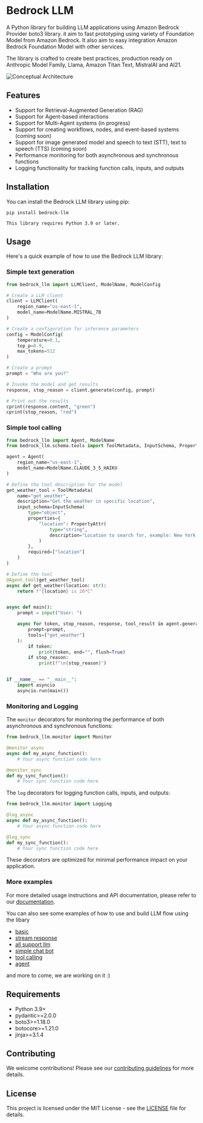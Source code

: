 # Bedrock LLM

A Python library for building LLM applications using Amazon Bedrock Provider boto3 library. it aim to fast prototyping using variety of Foundation Model from Amazon Bedrock. It also aim to easy integration  Amazon Bedrock Foundation Model with other services. 

The library is crafted to create best practices, production ready on Anthropic Model Family, Llama, Amazon Titan Text, MistralAI and AI21.

![Conceptual Architecture](/assests/bedrock_llm.png)

## Features

- Support for Retrieval-Augmented Generation (RAG)
- Support for Agent-based interactions
- Support for Multi-Agent systems (in progress)
- Support for creating workflows, nodes, and event-based systems (coming soon)
- Support for image generated model and speech to text (STT), text to speech (TTS) (coming soon)
- Performance monitoring for both asynchronous and synchronous functions
- Logging functionality for tracking function calls, inputs, and outputs

## Installation

You can install the Bedrock LLM library using pip:

```
pip install bedrock-llm

This library requires Python 3.9 or later.
```

## Usage

Here's a quick example of how to use the Bedrock LLM library:

### Simple text generation

```python
from bedrock_llm import LLMClient, ModelName, ModelConfig

# Create a LLM client
client = LLMClient(
    region_name="us-east-1",
    model_name=ModelName.MISTRAL_7B
)

# Create a configuration for inference parameters
config = ModelConfig(
    temperature=0.1,
    top_p=0.9,
    max_tokens=512
)

# Create a prompt
prompt = "Who are you?"

# Invoke the model and get results
response, stop_reason = client.generate(config, prompt)

# Print out the results
cprint(response.content, "green")
cprint(stop_reason, "red")
```

### Simple tool calling

```python
from bedrock_llm import Agent, ModelName
from bedrock_llm.schema.tools import ToolMetadata, InputSchema, PropertyAttr

agent = Agent(
    region_name="us-east-1",
    model_name=ModelName.CLAUDE_3_5_HAIKU
)

# Define the tool description for the model
get_weather_tool = ToolMetadata(
    name="get_weather",
    description="Get the weather in specific location",
    input_schema=InputSchema(
        type="object",
        properties={
            "location": PropertyAttr(
                type="string",
                description="Location to search for, example: New York, WashingtonDC, ..."
            )
        },
        required=["location"]
    )
)

# Define the tool
@Agent.tool(get_weather_tool)
async def get_weather(location: str):
    return f"{location} is 20*C"


async def main():
    prompt = input("User: ")

    async for token, stop_reason, response, tool_result in agent.generate_and_action_async(
        prompt=prompt,
        tools=["get_weather"]
    ):
        if token:
            print(token, end="", flush=True)
        if stop_reason:
            print(f"\n{stop_reason}")


if __name__ == "__main__":
    import asyncio
    asyncio.run(main())
```

### Monitoring and Logging

The `monitor`  decorators for monitoring the performance of both asynchronous and synchronous functions:

```python
from bedrock_llm.monitor import Monitor

@monitor_async
async def my_async_function():
    # Your async function code here

@monitor_sync
def my_sync_function():
    # Your sync function code here
```

The `log` decorators for logging function calls, inputs, and outputs:

```python
from bedrock_llm.monitor import Logging

@log_async
async def my_async_function():
    # Your async function code here

@log_sync
def my_sync_function():
    # Your sync function code here
```

These decorators are optimized for minimal performance impact on your application.

### More examples

For more detailed usage instructions and API documentation, please refer to our [documentation](https://github.com/yourusername/bedrock_llm/wiki).

You can also see some examples of how to use and build LLM flow using the libary 
- [basic](https://github.com/Phicks-debug/bedrock_llm/blob/main/examples/1_basic.py)
- [stream response](https://github.com/Phicks-debug/bedrock_llm/blob/main/examples/2_stream_response.py)
- [all support llm](https://github.com/Phicks-debug/bedrock_llm/blob/main/examples/3_all_llm.py)
- [simple chat bot](https://github.com/Phicks-debug/bedrock_llm/blob/main/examples/4_chatbot.py)
- [tool calling](https://github.com/Phicks-debug/bedrock_llm/blob/main/examples/5_tool_calling.py)
- [agent](https://github.com/Phicks-debug/bedrock_llm/blob/main/examples/7_agent.py)

and more to come, we are working on it :)

## Requirements

- Python 3.9+
- pydantic>=2.0.0
- boto3>=1.18.0
- botocore>=1.21.0
- jinja>=3.1.4

## Contributing

We welcome contributions! Please see our [contributing guidelines](CONTRIBUTING.md) for more details.

## License

This project is licensed under the MIT License - see the [LICENSE](LICENSE) file for details.